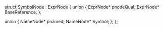
struct SymbolNode : ExprNode
{
  union
  {
    ExprNode*  pnodeQual;
    ExprNode*  BaseReference;
  };

  union
  {
    NameNode* pnamed;
    NameNode* Symbol;
  };
};
